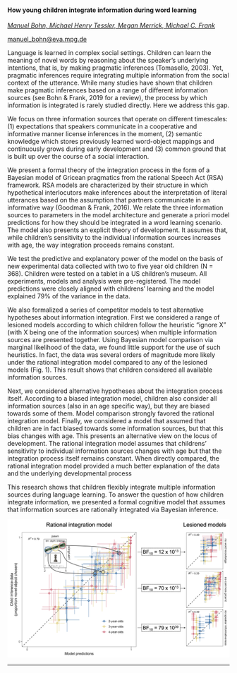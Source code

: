 #### How young children integrate information during word learning

[*Manuel Bohn, Michael Henry Tessler, Megan Merrick, Michael C. Frank*](./authors)

manuel_bohn@eva.mpg.de

Language is learned in complex social settings. Children can learn the meaning of novel words by reasoning about the speaker’s underlying intentions, that is, by making pragmatic inferences (Tomasello, 2003). Yet, pragmatic inferences require integrating multiple information from the social context of the utterance. While many studies have shown that children make pragmatic inferences based on a range of different information sources (see Bohn & Frank, 2019 for a review), the process by which information is integrated is rarely studied directly. Here we address this gap. 

We focus on three information sources that operate on different timescales: (1) expectations that speakers communicate in a cooperative and informative manner license inferences in the moment, (2) semantic knowledge which stores previously learned word-object mappings and continuously grows during early development and (3) common ground that is built up over the course of a social interaction. 

We present a formal theory of the integration process in the form of a Bayesian model of Gricean pragmatics from the rational Speech Act (RSA) framework. RSA models are characterized by their structure in which hypothetical interlocutors make inferences about the interpretation of literal utterances based on the assumption that partners communicate in an informative way (Goodman & Frank, 2016). We relate the three information sources to parameters in the model architecture and generate a priori model predictions for how they should be integrated in a word learning scenario. The model also presents an explicit theory of development. It assumes that, while children’s sensitivity to the individual information sources increases with age, the way integration proceeds remains constant.

We test the predictive and explanatory power of the model on the basis of new experimental data collected with two to five year old children (N = 368). Children were tested on a tablet in a US children’s museum. All experiments, models and analysis were pre-registered. The model predictions were closely aligned with childrens’ learning and the model explained 79% of the variance in the data. 

We also formalized a series of competitor models to test alternative hypotheses about information integration. First we considered a range of lesioned models according to which children follow the heuristic “ignore X” (with X being one of the information sources) when multiple information sources are presented together. Using Bayesian model comparison via marginal likelihood of the data, we found little support for the use of such heuristics. In fact, the data was several orders of magnitude more likely under the rational integration model compared to any of the lesioned models (Fig. 1). This result shows that children considered all available information sources. 

Next, we considered alternative hypotheses about the integration process itself. According to a biased integration model, children also consider all information sources (also in an age specific way), but they are biased towards some of them. Model comparison strongly favored the rational integration model. Finally, we considered a model that assumed that children are in fact biased towards some information sources, but that this bias changes with age. This presents an alternative view on the locus of development. The rational integration model assumes that childrens’ sensitivity to individual information sources changes with age but that the integration process itself remains constant. When directly compared, the rational integration model provided a much better explanation of the data and the underlying developmental process

This research shows that children flexibly integrate multiple information sources during language learning. To answer the question of how children integrate information, we presented a formal cognitive model that assumes that information sources are rationally integrated via Bayesian inference.

![Attachment](attachments/98-1.png)

---

